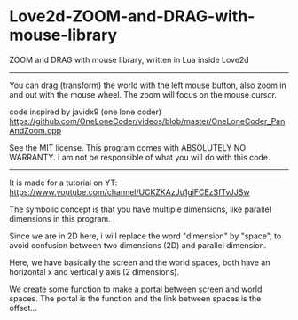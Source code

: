 # Love2d-ZOOM-and-DRAG-with-mouse-library
ZOOM and DRAG with mouse library, written in Lua inside Love2d
_____________________________________________________________________________
You can drag (transform) the world with the left mouse button,
also zoom in and out with the mouse wheel.
The zoom will focus on the mouse cursor.

code inspired by javidx9 (one lone coder) 
https://github.com/OneLoneCoder/videos/blob/master/OneLoneCoder_PanAndZoom.cpp

See the MIT license.
This program comes with ABSOLUTELY NO WARRANTY.
I am not be responsible of what you will do with this code.  
_________________________________________________________________________________________________________
It is made for a tutorial on YT:
https://www.youtube.com/channel/UCKZKAzJu1giFCEzSfTvJJSw

The symbolic concept is that you have multiple dimensions, like parallel dimensions in this program.

Since we are in 2D here, i will replace the word "dimension" by "space",
to avoid confusion between two dimensions (2D) and parallel dimension.

Here, we have basically the screen and the world spaces, both have an horizontal x and vertical y axis (2 dimensions).

We create some function to make a portal between screen and world spaces.
The portal is the function and the link between spaces is the offset...
